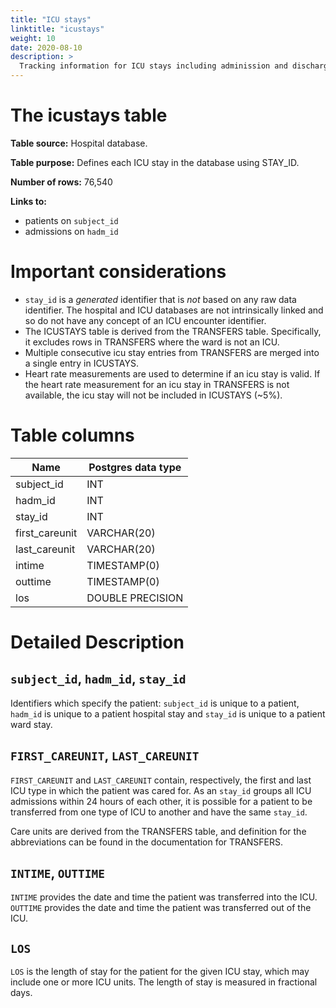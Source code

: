 ```yaml
---
title: "ICU stays"
linktitle: "icustays"
weight: 10
date: 2020-08-10
description: >
  Tracking information for ICU stays including adminission and discharge times.
---
```



# The icustays table

**Table source:** Hospital database.

**Table purpose:** Defines each ICU stay in the database using STAY\_ID.

**Number of rows:** 76,540

**Links to:**

* patients on `subject_id`
* admissions on `hadm_id`

# Important considerations

* `stay_id` is a *generated* identifier that is *not* based on any raw data identifier. The hospital and ICU databases are not intrinsically linked and so do not have any concept of an ICU encounter identifier.
* The ICUSTAYS table is derived from the TRANSFERS table. Specifically, it excludes rows in TRANSFERS where the ward is not an ICU.
* Multiple consecutive icu stay entries from TRANSFERS are merged into a single entry in ICUSTAYS.
* Heart rate measurements are used to determine if an icu stay is valid. If the heart rate measurement for an icu stay in TRANSFERS is not available, the icu stay will not be included in ICUSTAYS (~5%).

# Table columns

Name | Postgres data type
---- | ----
subject\_id | INT
hadm\_id | INT
stay\_id | INT
first\_careunit | VARCHAR(20)
last\_careunit | VARCHAR(20)
intime | TIMESTAMP(0)
outtime | TIMESTAMP(0)
los | DOUBLE PRECISION

# Detailed Description

## `subject_id`, `hadm_id`, `stay_id`

Identifiers which specify the patient: `subject_id` is unique to a patient, `hadm_id` is unique to a patient hospital stay and `stay_id` is unique to a patient ward stay.

## `FIRST_CAREUNIT`, `LAST_CAREUNIT`

`FIRST_CAREUNIT` and `LAST_CAREUNIT` contain, respectively, the first and last ICU type in which the patient was cared for. As an `stay_id` groups all ICU admissions within 24 hours of each other, it is possible for a patient to be transferred from one type of ICU to another and have the same `stay_id`.

Care units are derived from the TRANSFERS table, and definition for the abbreviations can be found in the documentation for TRANSFERS.

## `INTIME`, `OUTTIME`

`INTIME` provides the date and time the patient was transferred into the ICU. `OUTTIME` provides the date and time the patient was transferred out of the ICU.

## `LOS`

`LOS` is the length of stay for the patient for the given ICU stay, which may include one or more ICU units. The length of stay is measured in fractional days.
